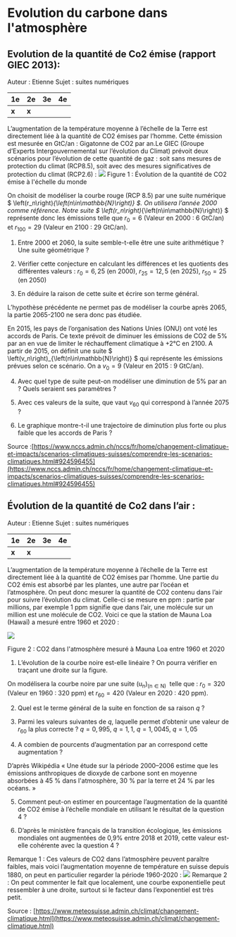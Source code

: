 # Evolution du carbone dans l'atmosphère

## **Evolution de la quantité de Co2  émise (rapport GIEC 2013)**:

Auteur : Etienne
Sujet : suites numériques

| 1e | 2e | 3e  | 4e  |
| ----------- | ----------- |-----|-----|
| **x** | **x** |     |  |

L’augmentation de la température moyenne à l’échelle de la Terre est directement liée à la quantité de CO2 émises par l’homme. Cette émission est mesurée en GtC/an : Gigatonne de CO2  par an.Le GIEC (Groupe d’Experts Intergouvernemental sur l’évolution du Climat) prévoit deux scénarios pour l’évolution de cette quantité de gaz : soit sans mesures de protection du climat (RCP8.5), soit avec des mesures significatives de protection du climat (RCP2.6) :
![](../images/emission_deux_scenarios.png)
Figure  1  : Évolution de la quantité de CO2  émise à l'échelle du monde

On choisit de modéliser la courbe rouge (RCP 8.5) par une suite numérique $ \left(r_n\right)_{\left(n\in\mathbb{N}\right)} $. On utilisera l’année 2000 comme référence. Notre suite $ \left(r_n\right)_{\left(n\in\mathbb{N}\right)} $ représente donc les émissions telle que $r_0=6$ (Valeur en 2000 :  6 GtC/an) et $r_{100}=29$ (Valeur en 2100 : 29 GtC/an).

1. Entre 2000 et 2060, la suite semble-t-elle être une suite arithmétique ? Une suite géométrique ?

2. Vérifier cette conjecture en calculant les différences et les quotients des différentes valeurs : $r_0=6,25$  (en 2000), $r_{25}=12,5$ (en 2025), $r_{50}=25$ (en 2050)

3. En déduire la raison de cette suite et écrire son terme général.

L’hypothèse précédente ne permet pas de modéliser la courbe après 2065, la partie 2065-2100 ne sera donc pas étudiée.

En 2015, les pays de l’organisation des Nations Unies (ONU) ont voté les accords de Paris. Ce texte prévoit de diminuer les émissions de CO2 de 5% par an en vue de limiter le réchauffement climatique à +2°C en 2100. A partir de 2015, on définit une suite $ \left(v_n\right)_{\left(n\in\mathbb{N}\right)} $ qui représente les émissions prévues selon ce scénario. On a $v_0=9$ (Valeur en 2015 : 9 GtC/an).

4. Avec quel type de suite peut-on modéliser une diminution de 5% par an ? Quels seraient ses paramètres ?

5. Avec ces valeurs de la suite, que vaut $v_{60}$ qui correspond à l’année 2075 ?

6. Le graphique montre-t-il une trajectoire de diminution plus forte ou plus faible que les accords de Paris ?

Source :[https://www.nccs.admin.ch/nccs/fr/home/changement-climatique-et-impacts/scenarios-climatiques-suisses/comprendre-les-scenarios-climatiques.html#924596455](https://www.nccs.admin.ch/nccs/fr/home/changement-climatique-et-impacts/scenarios-climatiques-suisses/comprendre-les-scenarios-climatiques.html#924596455)

## **Évolution de la quantité de Co2  dans l’air :**  

Auteur : Etienne
Sujet : suites numériques

| 1e | 2e | 3e  | 4e  |
| ----------- | ----------- |-----|-----|
| **x** | **x** |     |  |


L’augmentation de la température moyenne à l’échelle de la Terre est directement liée à la quantité de CO2 émises par l’homme. Une partie du CO2  émis est absorbé par les plantes, une autre par l’océan et l’atmosphère. On peut donc mesurer la quantité de CO2 contenu dans l’air pour suivre l’évolution du climat. Celle-ci se mesure en ppm : partie par millions, par exemple 1 ppm signifie que dans l’air, une molécule sur un million est une molécule de CO2. Voici ce que la station de Mauna Loa (Hawaï) a mesuré entre 1960 et 2020 :

![](../images/emission_co2_air.jpg)

Figure  2  : CO2 dans l'atmosphère mesuré à Mauna Loa entre 1960 et 2020

1. L’évolution de la courbe noire est-elle linéaire ? On pourra vérifier en traçant une droite sur la figure.

On modélisera la courbe noire par une suite $\left(\mathrm{u}_\mathrm{n}\right)_{\left(\mathrm{n \in N }\right)}\mathrm{\ }$ telle que : $r_0=320$ (Valeur en 1960 :  320 ppm) et $r_{60}=420$ (Valeur en 2020 : 420 ppm).

2. Quel est le terme général de la suite en fonction de sa raison $q$ ?

3. 	Parmi les valeurs suivantes de $q$, laquelle permet d’obtenir une valeur de $r_{60}$ la plus correcte ? $q=0,995$, $q=1,1$, $q=1,0045$, $q=1,05$

4. A combien de pourcents d’augmentation par an correspond cette augmentation ?

D’après Wikipédia « Une étude sur la période 2000–2006 estime que les émissions anthropiques de dioxyde de carbone sont en moyenne absorbées à 45 % dans l'atmosphère, 30 % par la terre et 24 % par les océans. »

5. Comment peut-on estimer en pourcentage l’augmentation de la quantité de CO2  émise à l’échelle mondiale en utilisant le résultat de la question 4 ?

6. D’après le ministère français de la transition écologique, les émissions mondiales ont augmentées de 0,9% entre 2018 et 2019, cette valeur est-elle cohérente avec la question 4 ?

Remarque 1 : Ces valeurs de CO2 dans l’atmosphère peuvent paraître faibles, mais voici l’augmentation moyenne de température en suisse depuis 1880, on peut en particulier regarder la période 1960-2020 :
![](../images/complement_temp_suisse.jpg)
Remarque 2 :  On peut commenter le fait que localement, une courbe exponentielle peut ressembler à une droite, surtout si le facteur dans l’exponentiel est très petit.

Source :  [https://www.meteosuisse.admin.ch/climat/changement-climatique.html](https://www.meteosuisse.admin.ch/climat/changement-climatique.html)

